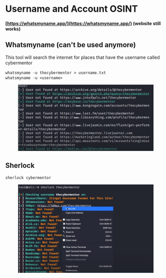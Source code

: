 # Username and Account OSINT

#### [https://whatsmyname.app/](https://whatsmyname.app/) (website still works)

## Whatsmyname (can't be used anymore)

This tool will search the internet for places that have the username called cybermentor&#x20;

```
whatsmyname -u thecybermentor > username.txt 
whatsmyname -u <username>
```

<figure><img src="../../.gitbook/assets/image (128).png" alt=""><figcaption></figcaption></figure>

## Sherlock

```
sherlock cybermentor 
```

<figure><img src="../../.gitbook/assets/image (129).png" alt=""><figcaption></figcaption></figure>
